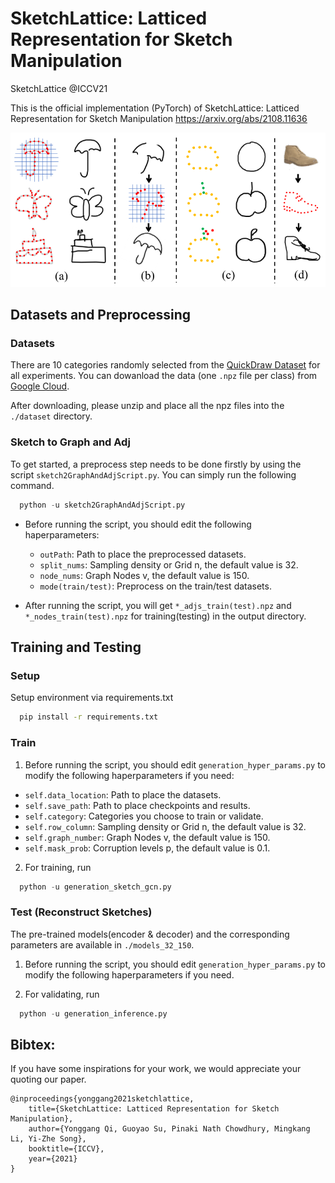 SketchLattice: Latticed Representation for Sketch Manipulation
========================================================

SketchLattice @ICCV21

This is the official implementation (PyTorch) of SketchLattice: Latticed Representation for Sketch Manipulation https://arxiv.org/abs/2108.11636

<img src="./docs/front.png" width="650px"></img>

## Datasets and Preprocessing

### Datasets
  
There are 10 categories randomly selected from the <a href="https://github.com/googlecreativelab/quickdraw-dataset#sketch-rnn-quickdraw-dataset" target="_blank">QuickDraw Dataset<a> for all experiments. You can dowanload the data (one `.npz` file per class) from <a href="https://drive.google.com/file/d/1spj0eHU8HPtp1ET-3FVjWsja2G8F8CSF/view?usp=sharing" target="_blank">Google Cloud<a>.

After downloading, please unzip and place all the npz files into the `./dataset` directory.

### Sketch to Graph and Adj

To get started, a preprocess step needs to be done firstly by using the script `sketch2GraphAndAdjScript.py`. You can simply run the following command.
  ```python
    python -u sketch2GraphAndAdjScript.py
  ```
  
* Before running the script, you should edit the following haperparameters:
  * `outPath`: Path to place the preprocessed datasets.
  * `split_nums`: Sampling density or Grid n, the default value is 32.
  * `node_nums`: Graph Nodes v, the default value is 150.
  * `mode(train/test)`: Preprocess on the train/test datasets.
  
* After running the script, you will get `*_adjs_train(test).npz` and `*_nodes_train(test).npz` for training(testing) in the output directory.

## Training and Testing
  
### Setup
  
Setup environment via requirements.txt

```bash
  pip install -r requirements.txt
```
  
### Train

1. Before running the script, you should edit `generation_hyper_params.py` to modify the following haperparameters if you need:
  * `self.data_location`: Path to place the datasets.
  * `self.save_path`: Path to place checkpoints and results.
  * `self.category`: Categories you choose to train or validate.
  * `self.row_column`: Sampling density or Grid n, the default value is 32.
  * `self.graph_number`: Graph Nodes v, the default value is 150.
  * `self.mask_prob`: Corruption levels p, the default value is 0.1.

2. For training, run
  ```python
    python -u generation_sketch_gcn.py
  ``` 

### Test (Reconstruct Sketches)

The pre-trained models(encoder & decoder) and the corresponding parameters are available in `./models_32_150`.
  
1. Before running the script, you should edit `generation_hyper_params.py` to modify the following haperparameters if you need.

2. For validating, run
  ```python
    python -u generation_inference.py
  ``` 
  
## Bibtex: 
If you have some inspirations for your work, we would appreciate your quoting our paper.

    @inproceedings{yonggang2021sketchlattice,
        title={SketchLattice: Latticed Representation for Sketch Manipulation},
        author={Yonggang Qi, Guoyao Su, Pinaki Nath Chowdhury, Mingkang Li, Yi-Zhe Song},
        booktitle={ICCV},
        year={2021}
    }
